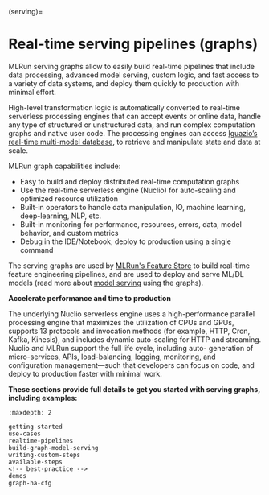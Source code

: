 (serving)=

# Real-time serving pipelines (graphs)

MLRun serving graphs allow to easily build real-time pipelines that include data processing, advanced model serving, 
custom logic, and fast access to a variety of data systems, and deploy them quickly to production with minimal effort.

High-level transformation logic is automatically converted to real-time serverless processing engines that can accept events or online data, 
handle any type of structured or unstructured data, and run complex computation graphs and native user code. The processing engines can 
access [Iguazio’s real-time multi-model database](https://www.iguazio.com/docs/latest-release/data-layer/), to retrieve and manipulate 
state and data at scale.

MLRun graph capabilities include:
- Easy to build and deploy distributed real-time computation graphs
- Use the real-time serverless engine (Nuclio) for auto-scaling and optimized resource utilization
- Built-in operators to handle data manipulation, IO, machine learning, deep-learning, NLP, etc.
- Built-in monitoring for performance, resources, errors, data, model behavior, and custom metrics
- Debug in the IDE/Notebook, deploy to production using a single command

The serving graphs are used by [MLRun's Feature Store](../feature-store/feature-store.md) to build real-time feature engineering pipelines, 
and are used to deploy and serve ML/DL models (read more about [model serving](./build-graph-model-serving.md) using the graphs).

**Accelerate performance and time to production**

The underlying Nuclio serverless engine uses a high-performance parallel processing engine that maximizes the 
utilization of CPUs and GPUs, supports 13 protocols and invocation methods (for example, HTTP, Cron, Kafka, Kinesis), 
and includes dynamic auto-scaling for HTTP and streaming. Nuclio and MLRun support the full life cycle, including auto-
generation of micro-services, APIs, load-balancing, logging, monitoring, and configuration management&mdash;such that 
developers can focus on code, and deploy to production faster with minimal work.

**These sections provide full details to get you started with serving graphs, including examples:**

```{toctree}
:maxdepth: 2
  
getting-started
use-cases
realtime-pipelines
build-graph-model-serving
writing-custom-steps
available-steps
<!-- best-practice -->
demos
graph-ha-cfg
```
